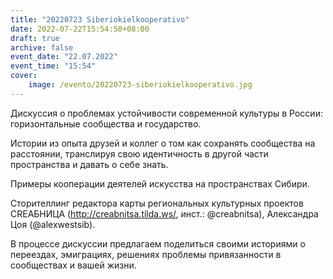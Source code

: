 ```yaml
---
title: "20220723 Siberiokielkooperativo"
date: 2022-07-22T15:54:50+08:00
draft: true
archive: false
event_date: "22.07.2022"
event_time: "15:54"
cover: 
    image: /evento/20220723-siberiokielkooperativo.jpg
---
```

Дискуссия о проблемах устойчивости современной культуры в России: горизонтальные сообщества и государство.

Истории из опыта друзей и коллег о том как сохранять сообщества на расстоянии, транслируя свою идентичность в другой части пространства и давать о себе знать.

Примеры кооперации деятелей искусства на пространствах Сибири.

Сторителлинг редактора карты региональных культурных проектов CREAБНИЦА (http://creabnitsa.tilda.ws/, инст.: @creabnitsa), Александра Цоя (@alexwestsib).

В процессе дискуссии предлагаем поделиться своими историями о переездах, эмиграциях, решениях проблемы привязанности в сообществах и вашей жизни.